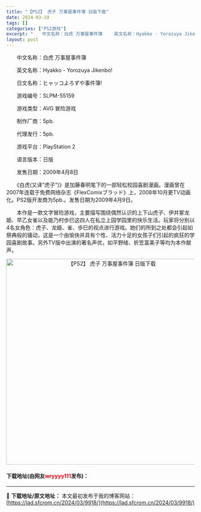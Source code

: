 ```yaml
---
title: "【PS2】 虎子 万事屋事件簿 日版下载"
date: 2024-03-19
tags: []
categories: ["PS2游戏"]
excerpt: "　　中文名称：白虎 万事屋事件簿 　　英文名称：Hyakko - Yorozuya Jikenbo! 　　日文名称：ヒャッコよろずや事件簿! 　　游戏编号：SLPM-55159 　　游戏类型：AVG 冒险游戏 　　制作厂商：5pb. 　　代理发行：5pb. 　　游戏平台：PlayStation 2 &hellip;"
layout: post
---
```


 <p>　　中文名称：白虎 万事屋事件簿</p> <p>　　英文名称：Hyakko - Yorozuya Jikenbo!</p> <p>　　日文名称：ヒャッコよろずや事件簿!</p> <p>　　游戏编号：SLPM-55159</p> <p>　　游戏类型：AVG 冒险游戏</p> <p>　　制作厂商：5pb.</p> <p>　　代理发行：5pb.</p> <p>　　游戏平台：PlayStation 2</p> <p>　　语言版本：日版</p> <p>　　发售日期：2009年4月8日</p> <p>　　《白虎(又译&ldquo;虎子&rdquo;)》是加藤春明笔下的一部轻松校园喜剧漫画。漫画曾在2007年连载于免费网络杂志《FlexComixブラッド》上，2008年10月更TV动画化。PS2版开发商为5pb.。发售日期为2009年4月9日。</p> <p>　　本作是一款文字冒险游戏，主要描写围绕偶然认识的上下山虎子、伊井冢龙姫、早乙女雀以及能乃村歩巳这四人在私立上园学园里的快乐生活。玩家将分别以4名女角色：虎子、龙姫、雀、歩巳的视点进行游戏。她们的所到之处都会引起如祭典般的骚动，这是一个由愉快并具有个性、活力十足的女孩子们引起的疯狂的学园喜剧故事。另外TV版中出演的著名声优，如平野绫、折笠富美子等均为本作献声。</p> <p align="center"><img align="" border="0" src="https://lad.sfcrom.cn/wp-content/uploads/2024/03/20240319_65f997a4036b0.jpg" width="549" alt="【PS2】 虎子 万事屋事件簿 日版下载" /></p> <p><h4>下载地址(由网友<font color="red">wryyyy111</font>发布)：</h4></p> 

---
📖 **下载地址/原文地址：** 本文最初发布于我的博客网站：[https://lad.sfcrom.cn/2024/03/9918/](https://lad.sfcrom.cn/2024/03/9918/)
